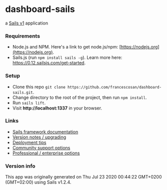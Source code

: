 # dashboard-sails

a [Sails v1](https://sailsjs.com) application

### Requirements
- Node.js and NPM. Here's a link to get node.js/npm: [https://nodejs.org](https://nodejs.org).
- Sails.js (run `npm install sails -g`). Learn more here: https://0.12.sailsjs.com/get-started.

### Setup
- Clone this repo `git clone https://github.com/francescosan/dashboard-sails.git`.
- Change directory to the root of the project, then run `npm install`.
- Run `sails lift`.
- Visit **http://localhost:1337** in your browser.

### Links

+ [Sails framework documentation](https://sailsjs.com/get-started)
+ [Version notes / upgrading](https://sailsjs.com/documentation/upgrading)
+ [Deployment tips](https://sailsjs.com/documentation/concepts/deployment)
+ [Community support options](https://sailsjs.com/support)
+ [Professional / enterprise options](https://sailsjs.com/enterprise)


### Version info

This app was originally generated on Thu Jul 23 2020 00:44:22 GMT+0200 (GMT+02:00) using Sails v1.2.4.

<!-- Internally, Sails used [`sails-generate@1.17.2`](https://github.com/balderdashy/sails-generate/tree/v1.17.2/lib/core-generators/new). -->



<!--
Note:  Generators are usually run using the globally-installed `sails` CLI (command-line interface).  This CLI version is _environment-specific_ rather than app-specific, thus over time, as a project's dependencies are upgraded or the project is worked on by different developers on different computers using different versions of Node.js, the Sails dependency in its package.json file may differ from the globally-installed Sails CLI release it was originally generated with.  (Be sure to always check out the relevant [upgrading guides](https://sailsjs.com/upgrading) before upgrading the version of Sails used by your app.  If you're stuck, [get help here](https://sailsjs.com/support).)
-->

